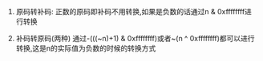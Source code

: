 1. 原码转补码:
正数的原码即补码不用转换,如果是负数的话通过n & 0xffffffff进行转换

2. 补码转原码(两种)
通过-(((~n)+1) & 0xffffffff)或者~(n ^ 0xffffffff)都可以进行转换,这是n的实际值为负数的时候的转换方式
